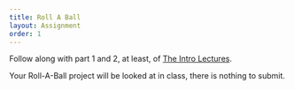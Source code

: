 ```yaml
---
title: Roll A Ball
layout: Assignment
order: 1
---
```


Follow along with part 1 and 2, at least, of [The Intro Lectures](https://guidebook.hdyar.com/docs/unity/unity-fundamentals/the-intro-lectures/).

Your Roll-A-Ball project will be looked at in class, there is nothing to submit.